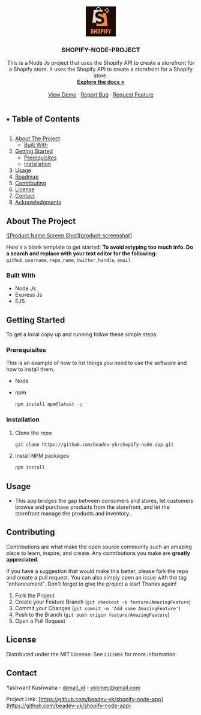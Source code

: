<!-- PROJECT LOGO -->
<br />
<p align="center">
  <a href="https://github.com/beadev-yk/shopify-node-app">
    <img src="images/logo.png" alt="Logo" width="80" height="80">
  </a>

  <h3 align="center">SHOPIFY-NODE-PROJECT</h3>

  <p align="center">
    This is a Node Js project that uses the Shopify API to create a storefront for a Shopify store. It uses the Shopify API to create a storefront for a Shopify store.
    <br />
    <a href="https://github.com/beadev-yk/shopify-node-app"><strong>Explore the docs »</strong></a>
    <br />
    <br />
    <a href="https://github.com/beadev-yk/shopify-node-app">View Demo</a>
    ·
    <a href="https://github.com/beadev-yk/shopify-node-app/issues">Report Bug</a>
    ·
    <a href="https://github.com/beadev-yk/shopify-node-app/issues">Request Feature</a>
  </p>
</p>



<!-- TABLE OF CONTENTS -->
<details open="open">
  <summary><h2 style="display: inline-block">Table of Contents</h2></summary>
  <ol>
    <li>
      <a href="#about-the-project">About The Project</a>
      <ul>
        <li><a href="#built-with">Built With</a></li>
      </ul>
    </li>
    <li>
      <a href="#getting-started">Getting Started</a>
      <ul>
        <li><a href="#prerequisites">Prerequisites</a></li>
        <li><a href="#installation">Installation</a></li>
      </ul>
    </li>
    <li><a href="#usage">Usage</a></li>
    <li><a href="#roadmap">Roadmap</a></li>
    <li><a href="#contributing">Contributing</a></li>
    <li><a href="#license">License</a></li>
    <li><a href="#contact">Contact</a></li>
    <li><a href="#acknowledgments">Acknowledgments</a></li>
  </ol>
</details>



<!-- ABOUT THE PROJECT -->
## About The Project

[![Product Name Screen Shot][product-screenshot]](https://example.com)

Here's a blank template to get started:
**To avoid retyping too much info. Do a search and replace with your text editor for the following:**
`github_username`, `repo_name`, `twitter_handle`, `email`


### Built With

* Node Js
* Express Js
* EJS



<!-- GETTING STARTED -->
## Getting Started

To get a local copy up and running follow these simple steps.

### Prerequisites

This is an example of how to list things you need to use the software and how to install them.
* Node 

* npm
  ```sh
  npm install npm@latest -g
  ```

### Installation

1. Clone the repo
   ```sh
   git clone https://github.com/beadev-yk/shopify-node-app.git
   ```
2. Install NPM packages
   ```sh
   npm install
   ```



<!-- USAGE EXAMPLES -->
## Usage

* This app bridges the gap between consumers and stores, let customers browse and purchase products from the storefront, and let the storefront manage the products and inventory..


<!-- CONTRIBUTING -->
## Contributing

Contributions are what make the open source community such an amazing place to learn, inspire, and create. Any contributions you make are **greatly appreciated**.

If you have a suggestion that would make this better, please fork the repo and create a pull request. You can also simply open an issue with the tag "enhancement".
Don't forget to give the project a star! Thanks again!

1. Fork the Project
2. Create your Feature Branch (`git checkout -b feature/AmazingFeature`)
3. Commit your Changes (`git commit -m 'Add some AmazingFeature'`)
4. Push to the Branch (`git push origin feature/AmazingFeature`)
5. Open a Pull Request



<!-- LICENSE -->
## License

Distributed under the MIT License. See `LICENSE` for more information.



<!-- CONTACT -->
## Contact

Yashwant Kushwaha - [@mail_id](ykkmec@gmail.com) - ykkmec@gmail.com

Project Link: [https://github.com/beadev-yk/shopify-node-app](https://github.com/beadev-yk/shopify-node-app)
